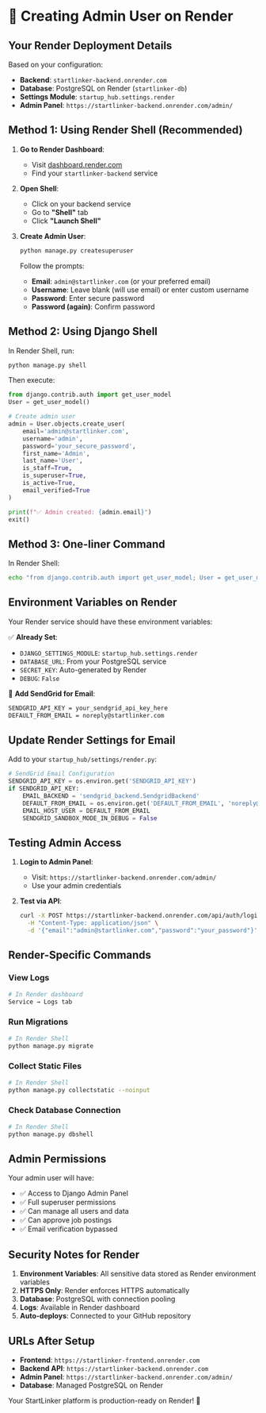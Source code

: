 # 🚀 Creating Admin User on Render

## Your Render Deployment Details

Based on your configuration:
- **Backend**: `startlinker-backend.onrender.com`
- **Database**: PostgreSQL on Render (`startlinker-db`)
- **Settings Module**: `startup_hub.settings.render`
- **Admin Panel**: `https://startlinker-backend.onrender.com/admin/`

## Method 1: Using Render Shell (Recommended)

1. **Go to Render Dashboard**:
   - Visit [dashboard.render.com](https://dashboard.render.com)
   - Find your `startlinker-backend` service

2. **Open Shell**:
   - Click on your backend service
   - Go to **"Shell"** tab
   - Click **"Launch Shell"**

3. **Create Admin User**:
   ```bash
   python manage.py createsuperuser
   ```
   
   Follow the prompts:
   - **Email**: `admin@startlinker.com` (or your preferred email)
   - **Username**: Leave blank (will use email) or enter custom username
   - **Password**: Enter secure password
   - **Password (again)**: Confirm password

## Method 2: Using Django Shell

In Render Shell, run:
```bash
python manage.py shell
```

Then execute:
```python
from django.contrib.auth import get_user_model
User = get_user_model()

# Create admin user
admin = User.objects.create_user(
    email='admin@startlinker.com',
    username='admin',
    password='your_secure_password',
    first_name='Admin',
    last_name='User',
    is_staff=True,
    is_superuser=True,
    is_active=True,
    email_verified=True
)

print(f"✅ Admin created: {admin.email}")
exit()
```

## Method 3: One-liner Command

In Render Shell:
```bash
echo "from django.contrib.auth import get_user_model; User = get_user_model(); User.objects.create_user(email='admin@startlinker.com', password='secure_password_123', is_staff=True, is_superuser=True, email_verified=True)" | python manage.py shell
```

## Environment Variables on Render

Your Render service should have these environment variables:

✅ **Already Set**:
- `DJANGO_SETTINGS_MODULE`: `startup_hub.settings.render`
- `DATABASE_URL`: From your PostgreSQL service
- `SECRET_KEY`: Auto-generated by Render
- `DEBUG`: `False`

🔧 **Add SendGrid for Email**:
```bash
SENDGRID_API_KEY = your_sendgrid_api_key_here
DEFAULT_FROM_EMAIL = noreply@startlinker.com
```

## Update Render Settings for Email

Add to your `startup_hub/settings/render.py`:

```python
# SendGrid Email Configuration
SENDGRID_API_KEY = os.environ.get('SENDGRID_API_KEY')
if SENDGRID_API_KEY:
    EMAIL_BACKEND = 'sendgrid_backend.SendgridBackend'
    DEFAULT_FROM_EMAIL = os.environ.get('DEFAULT_FROM_EMAIL', 'noreply@startlinker.com')
    EMAIL_HOST_USER = DEFAULT_FROM_EMAIL
    SENDGRID_SANDBOX_MODE_IN_DEBUG = False
```

## Testing Admin Access

1. **Login to Admin Panel**:
   - Visit: `https://startlinker-backend.onrender.com/admin/`
   - Use your admin credentials

2. **Test via API**:
   ```bash
   curl -X POST https://startlinker-backend.onrender.com/api/auth/login/ \
     -H "Content-Type: application/json" \
     -d '{"email":"admin@startlinker.com","password":"your_password"}'
   ```

## Render-Specific Commands

### View Logs
```bash
# In Render dashboard
Service → Logs tab
```

### Run Migrations
```bash
# In Render Shell
python manage.py migrate
```

### Collect Static Files
```bash
# In Render Shell  
python manage.py collectstatic --noinput
```

### Check Database Connection
```bash
# In Render Shell
python manage.py dbshell
```

## Admin Permissions

Your admin user will have:
- ✅ Access to Django Admin Panel
- ✅ Full superuser permissions
- ✅ Can manage all users and data
- ✅ Can approve job postings
- ✅ Email verification bypassed

## Security Notes for Render

1. **Environment Variables**: All sensitive data stored as Render environment variables
2. **HTTPS Only**: Render enforces HTTPS automatically
3. **Database**: PostgreSQL with connection pooling
4. **Logs**: Available in Render dashboard
5. **Auto-deploys**: Connected to your GitHub repository

## URLs After Setup

- **Frontend**: `https://startlinker-frontend.onrender.com`
- **Backend API**: `https://startlinker-backend.onrender.com`
- **Admin Panel**: `https://startlinker-backend.onrender.com/admin/`
- **Database**: Managed PostgreSQL on Render

Your StartLinker platform is production-ready on Render! 🎉